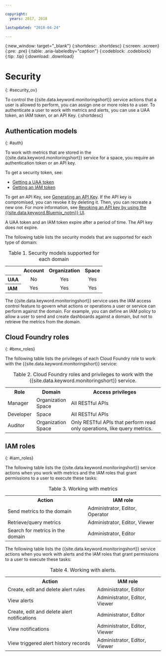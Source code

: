 ```yaml
---

copyright:
  years: 2017, 2018

lastupdated: "2018-04-24"

---
```


{:new_window: target="_blank"}
{:shortdesc: .shortdesc}
{:screen: .screen}
{:pre: .pre}
{:table: .aria-labeledby="caption"}
{:codeblock: .codeblock}
{:tip: .tip}
{:download: .download}


# Security
{: #security_ov}

To control the {{site.data.keyword.monitoringshort}} service actions that a user is allowed to perform, you can assign one or more roles to a user. To authenticate a user to work with metrics and alerts, you can use a UAA token, an IAM token, or an API Key. 
{:shortdesc}

   
## Authentication models
{: #auth}

To work with metrics that are stored in the {{site.data.keyword.monitoringshort}} service for a space, you require an authentication token or an API key. 

To get a security token, see:

* [Getting a UAA token](/docs/services/cloud-monitoring/security/auth_uaa.html#auth_uaa)
* [Getting an IAM token](/docs/services/cloud-monitoring/security/auth_iam.html#auth_iam)

To get an API Key, see [Generating an API Key](/docs/services/cloud-monitoring/security/auth_api_key.html#auth_api_key). If the API key is compromised, you can revoke it by deleting it. Then, you can recreate a new one. For more information, see [Revoking an API key by using the {{site.data.keyword.Bluemix_notm}} UI](/docs/services/cloud-monitoring/security/auth_api_key.html#revoke_ui). 

A UAA token and an IAM token expire after a period of time. The API key does not expire. 

The following table lists the security models that are supported for each type of domain:

<table>
  <caption>Table 1. Security models supported for each domain</caption>
  <tr>
    <th></th>
	<th align="right">Account</th>
    <th align="right">Organization</th>
    <th align="right">Space</th>	
  </tr>
  <tr>
    <th align="left">UAA</th>
	<td align="center">No</td>
	<td align="center">Yes</td>
	<td align="center">Yes</td>
  </tr>
  <tr>
    <th align="left">IAM</th>
	<td align="center">Yes</td>
	<td align="center">Yes</td>
	<td align="center">Yes</td>
  </tr>
</table>

The {{site.data.keyword.monitoringshort}} service uses the IAM access control feature to govern what actions or operations a user or service can perform against the domain. For example, you can define an IAM policy to allow a user to send and create dashboards against a domain, but not to retrieve the metrics from the domain.



## Cloud Foundry roles
{: #bmx_roles}

The following table lists the privileges of each Cloud Foundry role to work with the {{site.data.keyword.monitoringshort}} service:

<table>
  <caption>Table 2. Cloud Foundry roles and privileges to work with the {{site.data.keyword.monitoringshort}} service.</caption>
  <tr>
    <th>Role</th>
	<th>Domain</th>
	<th>Access privileges</th>
  </tr>
  <tr>
    <td>Manager</td>
	<td>Organization <br>Space</td>
	<td>All RESTful APIs</td>
  </tr>
  <tr>
    <td>Developer</td>
	<td>Space</td>
	<td>All RESTful APIs</td>
  </tr>
  <tr>
    <td>Auditor</td>
	<td>Organization <br>Space</td>
	<td>Only RESTful APIs that perform read only operations, like query metrics.</td>
  </tr>
</table>


## IAM roles
{: #iam_roles}

The following table lists the {{site.data.keyword.monitoringshort}} service actions when you work with metrics and the IAM roles that grant permissions to a user to execute these tasks:

<table>
  <caption>Table 3. Working with metrics </caption>
  <tr>
	<th>Action</th>
	<th>IAM role</th>
  </tr>
  <tr>
    <td>Send metrics to the domain</td>
	<td>Administrator, Editor, Operator</td>
  </tr>
  <tr>
    <td>Retrieve/query metrics</td>
	<td>Administrator, Editor, Viewer</td>
  </tr>
  <tr>
    <td>Search for metrics in the domain</td>
	<td>Administrator, Editor</td>
  </tr>
</table>

The following table lists the {{site.data.keyword.monitoringshort}} service actions when you work with alerts and the IAM roles that grant permissions to a user to execute these tasks:

<table>
  <caption>Table 4. Working with alerts. </caption>
  <tr>
	<th>Action</th>
	<th>IAM role</th>
  </tr>
  <tr>
    <td>Create, edit and delete alert rules</td>
	<td>Administrator, Editor</td>
  </tr>
  <tr>
    <td>View alerts</td>
	<td>Administrator, Editor, Viewer</td>
  </tr>
  <tr>
    <td>Create, edit and delete alert notifications</td>
	<td>Administrator, Editor</td>
  </tr>
  <tr>
    <td>View notifications</td>
	<td>Administrator, Editor, Viewer</td>
  </tr>
  <tr>
    <td>View triggered alert history records</td>
	<td>Administrator, Editor, Viewer</td>
  </tr>
</table>



